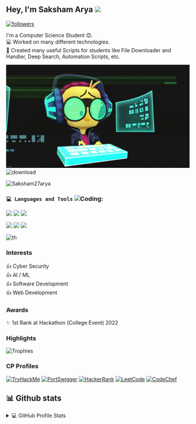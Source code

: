 ## Hey, I'm Saksham Arya <img src="https://media.giphy.com/media/hvRJCLFzcasrR4ia7z/giphy.gif" width="25px">

<!-- ![visitor badge](https://visitor-badge.glitch.me/badge?page_id=Saksham27arya.visitor-badge) -->
<a href="https://github.com/Saksham27arya"><img alt="followers" title="Follow me on Github" src="https://img.shields.io/github/followers/Saksham27arya?color=236ad3&labelColor=1155ba&style=for-the-badge&logo=github&label=Follow" height="20px"/></a>  
    
I'm a Computer Science Student 😊.  
💻 Worked on many different technologies.  
📜 Created many useful Scripts for students like File Downloader and Handler, Deep Search, Automation Scripts, etc.  

<img alt="GIF" src="img.gif?raw=true" width="500"/>       ![download](https://github.com/ShishirPatil/gorilla/assets/120323872/54cb0c88-ee83-4f06-b92c-2e69b89b83d2)

<p align="left"> <img src="https://komarev.com/ghpvc/?username=Saksham27arya&label=Profile%20views&color=32CD32&style=flat" alt="Saksham27arya" /> </p>

### `💻 Languages and Tools`  <img  alt="Coding" width="35" src="https://user-images.githubusercontent.com/71630336/167283646-f631f134-0457-4760-a2e8-5801d4c6a915.gif">:  

<code><img height="30" src="https://img.icons8.com/color/48/000000/c-plus-plus-logo.png"/></code>
<code><img height="30" src="https://img.icons8.com/color/48/000000/python.png"/></code>
<code><img height="30" src="https://img.icons8.com/color/48/000000/c-programming.png"/></code>
<!--<code><img height="30" src="https://img.icons8.com/color/48/000000/kotlin.png"/></code>
<code><img height="30" src="https://img.icons8.com/color/48/000000/java-coffee-cup-logo.png"/></code>
<code><img height="30" src="https://img.icons8.com/fluent/48/000000/android-os.png"/></code>-->
<code><img height="30" src="https://img.icons8.com/fluent/48/000000/github.png"/></code>
<code><img height="30" src="https://img.icons8.com/fluent/48/000000/html-5.png"/></code>
<code><img height="30" src="https://img.icons8.com/fluent/48/000000/css3.png"/></code>

![th](https://github.com/neetcode-gh/leetcode/assets/112107653/b6c4c31e-f24b-4263-aa20-0f43536680ec)

### Interests
👍 Cyber Security                            
👍 AI / ML  
👍 Software Development  
👍 Web Development                                                                             



### Awards 
✨ 1st Rank at Hackathon (College Event) 2022

### **Highlights**

![Trophies](https://github-profile-trophy.vercel.app/?username=Saksham27arya&theme=dracula&column=7&margin-w=15&margin-h=15)

### CP Profiles  
[![TryHackMe](https://img.shields.io/badge/-TryHackMe-red?style=cloud&amp;labelColor=black&amp;logo=TryHackMe&amp;logoColor=red)](https://tryhackme.com/p/SakshamArya27)        [![PortSwigger](https://img.shields.io/badge/-PortSwigger-orange?style=flat&amp;labelColor=white&amp;logo=PortSwigger&amp;logoColor=orange)](https://portswigger.net/web-security/dashboard)        [![HackerRank](https://img.shields.io/badge/-HackerRank-darkgreen?style=flat&amp;labelColor=white&amp;logo=hackerrank&amp;logoColor=darkgreen)](https://www.hackerrank.com/profile/sakshamarya20011)        [![LeetCode](https://img.shields.io/badge/-LeetCode-orange?style=flat&amp;labelColor=black&amp;logo=leetcode&amp;logoColor=orange)](https://leetcode.com/Saksham27arya/)        [![CodeChef](https://img.shields.io/badge/-CodeChef-brown?style=flat&amp;labelColor=white&amp;logo=CodeChef&amp;logoColor=brown)](https://www.codechef.com/users/sakshamarya200)

## 📊 Github stats

 <details>  
   <summary>💻 GitHub Profile Stats</summary>
  <br/>
    <a><img alt="Saksham's Github Stats" src="https://denvercoder1-github-readme-stats.vercel.app/api?username=Saksham27arya&show_icons=true&count_private=true&theme=react&hide_border=true&bg_color=1F222E&title_color=F85D7F&icon_color=F8D866" /></a>
  <a><img alt="Saksham's Top Languages" src="https://denvercoder1-github-readme-stats.vercel.app/api/top-langs/?username=Saksham27arya&langs_count=8&layout=compact&theme=react&hide_border=true&bg_color=1F222E&title_color=F85D7F&icon_color=F8D866" /></a>
  <br/>

<!-- </details> -->

<a><img alt="Saksham's Activity Graph" src="https://activity-graph.herokuapp.com/graph?username=Saksham27arya&bg_color=1F222E&color=F8D866&line=F85D7F&point=FFFFFF&hide_border=true" /></a>  

### Connect With Me
<a href="https://www.linkedin.com/in/" target="_blank">
  <img align="left" alt="Saksham's LinkdeIn" src="https://img.shields.io/badge/LinkedIn-0077B5?style=for-the-badge&logo=linkedin&logoColor=white" />
</a>
<a href="https://twitter.com/SakshamArya18" target="_blank">
  <img align="left" alt="Saksham's Twitter" src="https://img.shields.io/badge/Twitter-1DA1F2?style=for-the-badge&logo=twitter&logoColor=white" />
</a>
<a href="https://t.me/" target="_blank">
  <img align="left" alt="Saksham's Telegram" src="https://img.shields.io/badge/Telegram-2CA5E0?style=for-the-badge&logo=telegram&logoColor=white" />
</a>
<a href="sakshamarya2001nagal@gmail.com" target="_blank">
  <img align="left" alt="Saksham's Email" src="https://img.shields.io/badge/Gmail-D14836?style=for-the-badge&logo=gmail&logoColor=white" />
</a>
<a href=#><img src="contributions.svg"></a>

<p align="center"> 
  Visitor count<br>
  <img src="https://profile-counter.glitch.me/Saksham27arya/count.svg" />
</p>
